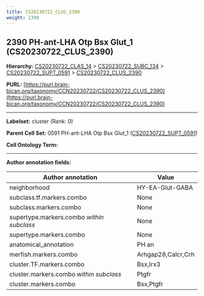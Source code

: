 ```yaml
---
title: CS20230722_CLUS_2390
weight: 2390
---
```

## 2390 PH-ant-LHA Otp Bsx Glut_1 (CS20230722_CLUS_2390)
<b>Hierarchy: </b>
[CS20230722_CLAS_14](../CS20230722_CLAS_14) >
[CS20230722_SUBC_134](../CS20230722_SUBC_134) >
[CS20230722_SUPT_0591](../CS20230722_SUPT_0591) >
[CS20230722_CLUS_2390](../CS20230722_CLUS_2390)

**PURL:** [https://purl.brain-bican.org/taxonomy/CCN20230722/CS20230722_CLUS_2390](https://purl.brain-bican.org/taxonomy/CCN20230722/CS20230722_CLUS_2390)

---


**Labelset:** cluster (Rank: 0)

**Parent Cell Set:** 0591 PH-ant-LHA Otp Bsx Glut_1 ([CS20230722_SUPT_0591](../CS20230722_SUPT_0591))



**Cell Ontology Term:** 

[MARKER GENES.]: #


---

[TRANSFERRED ANNOTATIONS.]: #


[AUTHOR ANNOTATION FIELDS.]: #


**Author annotation fields:**

| Author annotation | Value |
|-------------------|-------|
|neighborhood|HY-EA-Glut-GABA|
|subclass.tf.markers.combo|None|
|subclass.markers.combo|None|
|supertype.markers.combo _within subclass_|None|
|supertype.markers.combo|None|
|anatomical_annotation|PH an|
|merfish.markers.combo|Arhgap28,Calcr,Crh|
|cluster.TF.markers.combo|Bsx,Irx3|
|cluster.markers.combo _within subclass_|Ptgfr|
|cluster.markers.combo|Bsx,Ptgfr|
